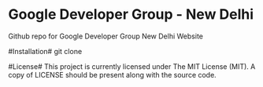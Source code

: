 Google Developer Group - New Delhi 
===============

Github repo for Google Developer Group New Delhi Website

#Installation#
git clone <repository-url>

#License#
This project is currently licensed under The MIT License (MIT). A copy of LICENSE should be present along with the source code.
